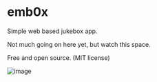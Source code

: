 # emb0x
Simple web based jukebox app.

Not much going on here yet, but watch this space.

Free and open source. (MIT license)

![image](https://github.com/user-attachments/assets/440c1d04-55b1-4b37-b0e7-902147e269bc)

